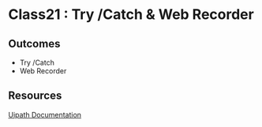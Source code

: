 # Class21 : Try /Catch & Web Recorder

## Outcomes

- Try /Catch 
- Web Recorder

## Resources

[Uipath Documentation](https://docs.uipath.com/)
